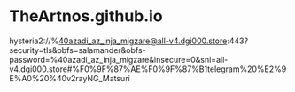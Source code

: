 # TheArtnos.github.io

hysteria2://%40azadi_az_inja_migzare@all-v4.dgi000.store:443?security=tls&obfs=salamander&obfs-password=%40azadi_az_inja_migzare&insecure=0&sni=all-v4.dgi000.store#%F0%9F%87%AE%F0%9F%87%B1telegram%20%E2%9E%A0%20%40v2rayNG_Matsuri
